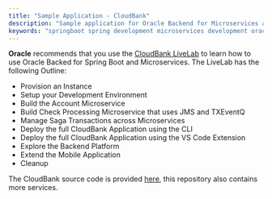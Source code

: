 ```yaml
---
title: "Sample Application - CloudBank"
description: "Sample application for Oracle Backend for Microservices and AI"
keywords: "springboot spring development microservices development oracle backend"
---
```


**Oracle** recommends that you use the [CloudBank LiveLab](https://bit.ly/cloudbankAI) to learn how to use Oracle Backed for Spring Boot and Microservices. The LiveLab has the following Outline:

- Provision an Instance
- Setup your Development Environment
- Build the Account Microservice
- Build Check Processing Microservice that uses JMS and TXEventQ
- Manage Saga Transactions across Microservices
- Deploy the full CloudBank Application using the CLI
- Deploy the full CloudBank Application using the VS Code Extension
- Explore the Backend Platform
- Extend the Mobile Application
- Cleanup

The CloudBank source code is provided [here](https://github.com/oracle/microservices-datadriven/tree/main/cloudbank-v4), this repository also contains more services.
